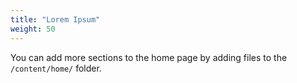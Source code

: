 ```yaml
---
title: "Lorem Ipsum"
weight: 50
---
```


You can add more sections to the home page by adding files to the `/content/home/` folder.
